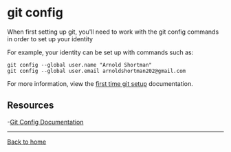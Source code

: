 # git config

When first setting up git, you'll need to work with the git config commands in order to set up your identity

For example, your identity can be set up with commands such as:

```
git config --global user.name "Arnold Shortman"
git config --global user.email arnoldshortman202@gmail.com
```

For more information, view the [first time git setup](http://git-scm.com/book/en/v2/Getting-Started-First-Time-Git-Setup) documentation.

## Resources

-[Git Config Documentation](https://git-scm.com/docs/git-config)

---

[Back to home](../README.md)
